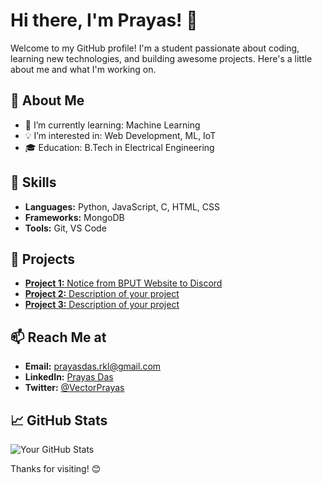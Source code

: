 # Hi there, I'm Prayas! 👋

Welcome to my GitHub profile! I'm a student passionate about coding, learning new technologies, and building awesome projects. Here's a little about me and what I'm working on.

## 🚀 About Me
- 🌱 I’m currently learning: Machine Learning
- 💡 I’m interested in: Web Development, ML, IoT
- 🎓 Education: B.Tech in Electrical Engineering

## 🔧 Skills
- **Languages:** Python, JavaScript, C, HTML, CSS
- **Frameworks:** MongoDB
- **Tools:** Git, VS Code

## 🌟 Projects
- [**Project 1:** Notice from BPUT Website to Discord](https://github.com/vectorwiz/web2discord)
- [**Project 2:** Description of your project](https://github.com/yourusername/project2)
- [**Project 3:** Description of your project](https://github.com/yourusername/project3)
  
## 📫 Reach Me at
- **Email:** <a href="mailto:prayasdas.rkl@gmail.com" target="_blank">prayasdas.rkl@gmail.com</a>
- **LinkedIn:** <a href="https://www.linkedin.com/in/prayasdaslk/" target="_blank">Prayas Das</a>
- **Twitter:** <a href="https://twitter.com/VectorPrayas" target="_blank">@VectorPrayas</a>

## 📈 GitHub Stats
![Your GitHub Stats](https://github-readme-stats.vercel.app/api?username=vectorwiz&show_icons=true&theme=radical)

Thanks for visiting! 😊
